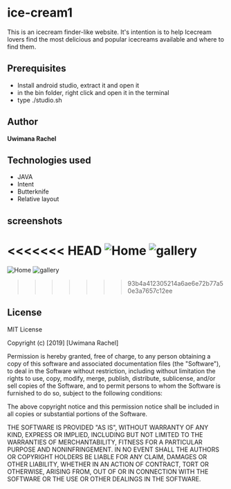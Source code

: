 # ice-cream1

This is an icecream finder-like website. It's intention is to help Icecream lovers find the most delicious and popular icecreams available and where to find them. 

## Prerequisites

* Install android studio, extract it and open it
* in the bin folder, right click and open it in the terminal
* type ./studio.sh 

## Author

**Uwimana Rachel**

## Technologies used

* JAVA
* Intent
* Butterknife
* Relative layout
## screenshots

<<<<<<< HEAD
![Home](src/main/resources/drawable/screenshot1)
![gallery](src/main/resources/drawable/screenshot3a)
=======
![Home](/res/drawable/screenshot1)
![gallery](/res/drawable/screenshot3a)
>>>>>>> 93b4a412305214a6ae6e72b77a50e3a7657c12ee

## License

MIT License

Copyright (c) [2019] [Uwimana Rachel]

Permission is hereby granted, free of charge, to any person obtaining a copy of this software and associated documentation files (the "Software"), to deal in the Software without restriction, including without limitation the rights to use, copy, modify, merge, publish, distribute, sublicense, and/or sell copies of the Software, and to permit persons to whom the Software is furnished to do so, subject to the following conditions:

The above copyright notice and this permission notice shall be included in all copies or substantial portions of the Software.

THE SOFTWARE IS PROVIDED "AS IS", WITHOUT WARRANTY OF ANY KIND, EXPRESS OR IMPLIED, INCLUDING BUT NOT LIMITED TO THE WARRANTIES OF MERCHANTABILITY, FITNESS FOR A PARTICULAR PURPOSE AND NONINFRINGEMENT. IN NO EVENT SHALL THE AUTHORS OR COPYRIGHT HOLDERS BE LIABLE FOR ANY CLAIM, DAMAGES OR OTHER LIABILITY, WHETHER IN AN ACTION OF CONTRACT, TORT OR OTHERWISE, ARISING FROM, OUT OF OR IN CONNECTION WITH THE SOFTWARE OR THE USE OR OTHER DEALINGS IN THE SOFTWARE.

